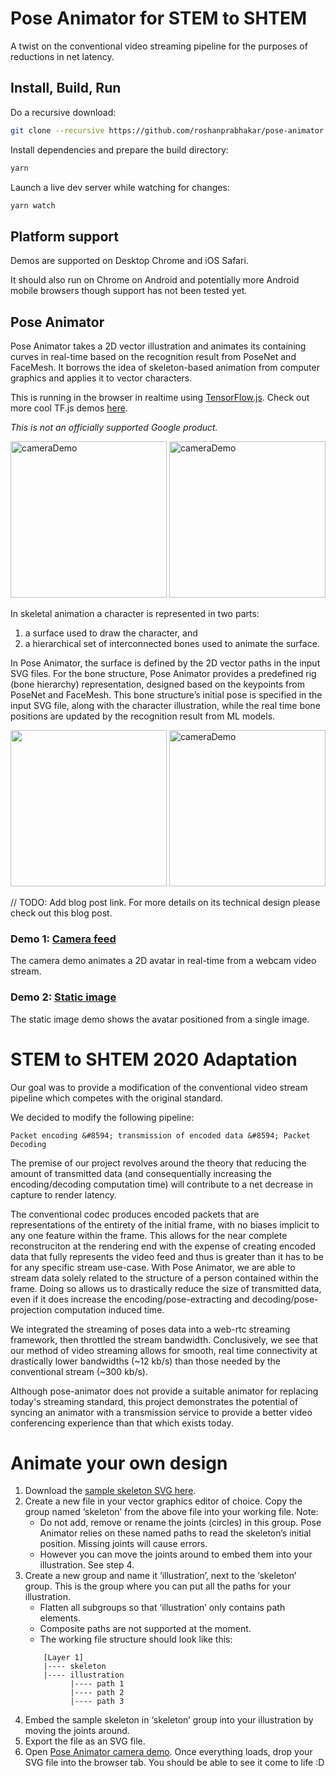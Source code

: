# Pose Animator for STEM to SHTEM

A twist on the conventional video streaming pipeline for the purposes of reductions in net latency. 

## Install, Build, Run

Do a recursive download:
```sh
git clone --recursive https://github.com/roshanprabhakar/pose-animator
```

Install dependencies and prepare the build directory:

```sh
yarn
```

Launch a live dev server while watching for changes:

```sh
yarn watch
```

## Platform support

Demos are supported on Desktop Chrome and iOS Safari.

It should also run on Chrome on Android and potentially more Android mobile browsers though support has not been tested yet.


## Pose Animator

Pose Animator takes a 2D vector illustration and animates its containing curves in real-time based on the recognition result from PoseNet and FaceMesh. It borrows the idea of skeleton-based animation from computer graphics and applies it to vector characters.

This is running in the browser in realtime using [TensorFlow.js](https://www.tensorflow.org/js). Check out more cool TF.js demos [here](https://www.tensorflow.org/js/demos).

*This is not an officially supported Google product.*

<img src="/resources/gifs/avatar-new-1.gif?raw=true" alt="cameraDemo" style="width: 250px;"/>
<img src="/resources/gifs/avatar-new-full-body.gif?raw=true" alt="cameraDemo" style="width: 250px;"/>

In skeletal animation a character is represented in two parts:
1. a surface used to draw the character, and 
1. a hierarchical set of interconnected bones used to animate the surface. 

In Pose Animator, the surface is defined by the 2D vector paths in the input SVG files. For the bone structure, Pose Animator provides a predefined rig (bone hierarchy) representation, designed based on the keypoints from PoseNet and FaceMesh. This bone structure’s initial pose is specified in the input SVG file, along with the character illustration, while the real time bone positions are updated by the recognition result from ML models.

<img src="https://firebasestorage.googleapis.com/v0/b/pose-animator-demo.appspot.com/o/ml-keypoints.png?alt=media" style="width:250px;"/>

<img src="/resources/gifs/avatar-new-bezier-1.gif?raw=true" alt="cameraDemo" style="width: 250px;"/>

// TODO: Add blog post link.
For more details on its technical design please check out this blog post.

### Demo 1: [Camera feed](https://pose-animator-demo.firebaseapp.com/camera.html)

The camera demo animates a 2D avatar in real-time from a webcam video stream.


### Demo 2: [Static image](https://pose-animator-demo.firebaseapp.com/static_image.html)

The static image demo shows the avatar positioned from a single image.

# STEM to SHTEM 2020 Adaptation

Our goal was to provide a modification of the conventional video stream pipeline which competes with the original standard. <br>

We decided to modify the following pipeline: <br>
```
Packet encoding &#8594; transmission of encoded data &#8594; Packet Decoding
```

The premise of our project revolves around the theory that reducing the amount of transmitted data (and consequentially increasing the encoding/decoding computation time) will contribute to a net decrease in capture to render latency.

The conventional codec produces encoded packets that are representations of the entirety of the initial frame, with no biases implicit to any one feature within the frame. This allows for the near complete reconstruciton at the rendering end with the expense of creating encoded data that fully represents the video feed and thus is greater than it has to be for any specific stream use-case. With Pose Animator, we are able to stream data solely related to the structure of a person contained within the frame. Doing so allows us to drastically reduce the size of transmitted data, even if it does increase the encoding/pose-extracting and decoding/pose-projection computation induced time. 

We integrated the streaming of poses data into a web-rtc streaming framework, then throttled the stream bandwidth. Conclusively, we see that our method of video streaming allows for smooth, real time connectivity at drastically lower bandwidths (~12 kb/s) than those needed by the conventional stream (~300 kb/s). 

Although pose-animator does not provide a suitable animator for replacing today's streaming standard, this project demonstrates the potential of syncing an animator with a transmission service to provide a better video conferencing experience than that which exists today. 

# Animate your own design

1. Download the [sample skeleton SVG here](/resources/samples/skeleton.svg).
1. Create a new file in your vector graphics editor of choice. Copy the group named ‘skeleton’ from the above file into your working file. Note: 
	* Do not add, remove or rename the joints (circles) in this group. Pose Animator relies on these named paths to read the skeleton’s initial position. Missing joints will cause errors.
	* However you can move the joints around to embed them into your illustration. See step 4.
1. Create a new group and name it ‘illustration’, next to the ‘skeleton’ group. This is the group where you can put all the paths for your illustration.
    * Flatten all subgroups so that ‘illustration’ only contains path elements.
    * Composite paths are not supported at the moment.
    * The working file structure should look like this:
	```
        [Layer 1]
        |---- skeleton
        |---- illustration
              |---- path 1
              |---- path 2
              |---- path 3
	```
1. Embed the sample skeleton in ‘skeleton’ group into your illustration by moving the joints around.
1. Export the file as an SVG file.
1. Open [Pose Animator camera demo](https://pose-animator-demo.firebaseapp.com/camera.html). Once everything loads, drop your SVG file into the browser tab. You should be able to see it come to life :D
